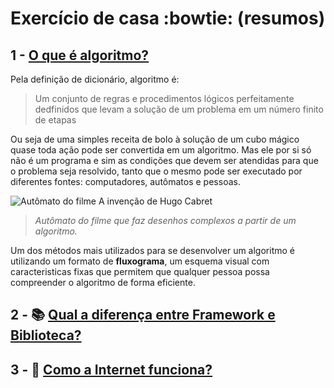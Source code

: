 # Exercício de casa :bowtie: (resumos)
## 1 - [O que é algoritmo?](https://tecnoblog.net/responde/o-que-e-algoritmo/) <br>

Pela definição de dicionário, algoritmo é:
> Um conjunto de regras e procedimentos lógicos perfeitamente dedfinidos que levam a solução de um problema em um número finito de etapas

Ou seja de uma simples receita de bolo à solução de um cubo mágico quase toda ação pode ser convertida em um algoritmo. Mas ele por si só não é um programa e sim as condições que devem ser atendidas para que o problema seja resolvido, tanto que o mesmo pode ser executado por diferentes fontes: computadores, autômatos e pessoas.

![Autômato do filme A invenção de Hugo Cabret ](https://i.pinimg.com/originals/13/e0/02/13e002ce2bf43175c65cf190d92c4125.jpg)

> *Autômato do filme que faz desenhos complexos a partir de um algoritmo.*

Um dos métodos mais utilizados para se desenvolver um algoritmo é utilizando um formato de **fluxograma**, um esquema visual com caracteristicas fixas que permitem que qualquer pessoa possa compreender o algoritmo de forma eficiente.

## 2 - :books: [Qual a diferença entre Framework e Biblioteca?](https://www.treinaweb.com.br/blog/qual-a-diferenca-entre-framework-e-biblioteca)



## 3 - :satellite: [Como a Internet funciona?](https://developer.mozilla.org/pt-BR/docs/Learn/Common_questions/How_does_the_Internet_work)

